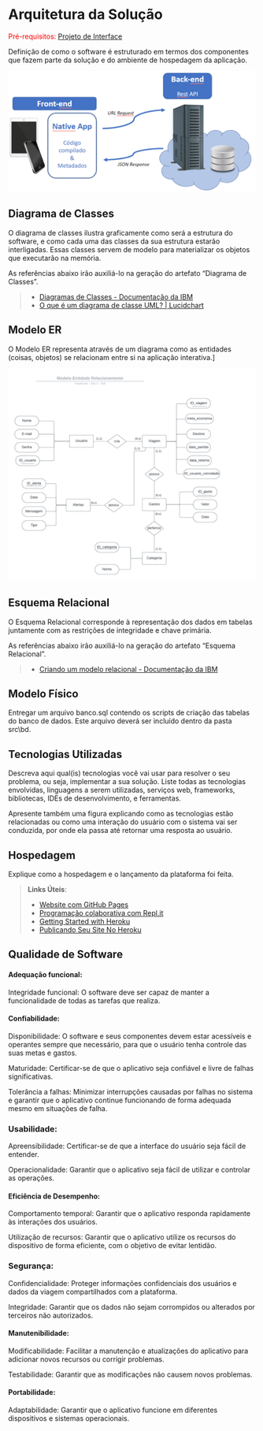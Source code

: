 # Arquitetura da Solução

<span style="color:red">Pré-requisitos: <a href="3-Projeto de Interface.md"> Projeto de Interface</a></span>

Definição de como o software é estruturado em termos dos componentes que fazem parte da solução e do ambiente de hospedagem da aplicação.

![Arquitetura da Solução](img/02-mob-arch.png)

## Diagrama de Classes

O diagrama de classes ilustra graficamente como será a estrutura do software, e como cada uma das classes da sua estrutura estarão interligadas. Essas classes servem de modelo para materializar os objetos que executarão na memória.

As referências abaixo irão auxiliá-lo na geração do artefato “Diagrama de Classes”.

> - [Diagramas de Classes - Documentação da IBM](https://www.ibm.com/docs/pt-br/rational-soft-arch/9.6.1?topic=diagrams-class)
> - [O que é um diagrama de classe UML? | Lucidchart](https://www.lucidchart.com/pages/pt/o-que-e-diagrama-de-classe-uml)

## Modelo ER

O Modelo ER representa através de um diagrama como as entidades (coisas, objetos) se relacionam entre si na aplicação interativa.]

<img src="img/Diagramas - Modelo ER.png"> <br>

## Esquema Relacional

O Esquema Relacional corresponde à representação dos dados em tabelas juntamente com as restrições de integridade e chave primária.
 
As referências abaixo irão auxiliá-lo na geração do artefato “Esquema Relacional”.

> - [Criando um modelo relacional - Documentação da IBM](https://www.ibm.com/docs/pt-br/cognos-analytics/10.2.2?topic=designer-creating-relational-model)

## Modelo Físico

Entregar um arquivo banco.sql contendo os scripts de criação das tabelas do banco de dados. Este arquivo deverá ser incluído dentro da pasta src\bd.

## Tecnologias Utilizadas

Descreva aqui qual(is) tecnologias você vai usar para resolver o seu problema, ou seja, implementar a sua solução. Liste todas as tecnologias envolvidas, linguagens a serem utilizadas, serviços web, frameworks, bibliotecas, IDEs de desenvolvimento, e ferramentas.

Apresente também uma figura explicando como as tecnologias estão relacionadas ou como uma interação do usuário com o sistema vai ser conduzida, por onde ela passa até retornar uma resposta ao usuário.

## Hospedagem

Explique como a hospedagem e o lançamento da plataforma foi feita.

> **Links Úteis**:
>
> - [Website com GitHub Pages](https://pages.github.com/)
> - [Programação colaborativa com Repl.it](https://repl.it/)
> - [Getting Started with Heroku](https://devcenter.heroku.com/start)
> - [Publicando Seu Site No Heroku](http://pythonclub.com.br/publicando-seu-hello-world-no-heroku.html)

## Qualidade de Software

#### Adequação funcional:

Integridade funcional: O software deve ser capaz de manter a funcionalidade de todas as tarefas que realiza.

#### Confiabilidade:

Disponibilidade: O software e seus componentes devem estar acessíveis e operantes sempre que necessário, para que o usuário tenha controle das suas metas e gastos.

Maturidade: Certificar-se de que o aplicativo seja confiável e livre de falhas significativas.

Tolerância a falhas: Minimizar interrupções causadas por falhas no sistema e garantir que o aplicativo continue funcionando de forma adequada mesmo em situações de falha.

### Usabilidade:

Apreensibilidade: Certificar-se de que a interface do usuário seja fácil de entender.

Operacionalidade: Garantir que o aplicativo seja fácil de utilizar e controlar as operações.

#### Eficiência de Desempenho:

Comportamento temporal: Garantir que o aplicativo responda rapidamente às interações dos usuários.

Utilização de recursos: Garantir que o aplicativo utilize os recursos do dispositivo de forma eficiente, com o objetivo de evitar lentidão.

### Segurança:

Confidencialidade: Proteger informações confidenciais dos usuários e dados da viagem compartilhados com a plataforma.

Integridade: Garantir que os dados não sejam corrompidos ou alterados por terceiros não autorizados.


#### Manutenibilidade:

Modificabilidade: Facilitar a manutenção e atualizações do aplicativo para adicionar novos recursos ou corrigir problemas.

Testabilidade: Garantir que as modificações não causem novos problemas.

#### Portabilidade:

Adaptabilidade: Garantir que o aplicativo funcione em diferentes dispositivos e sistemas operacionais.

